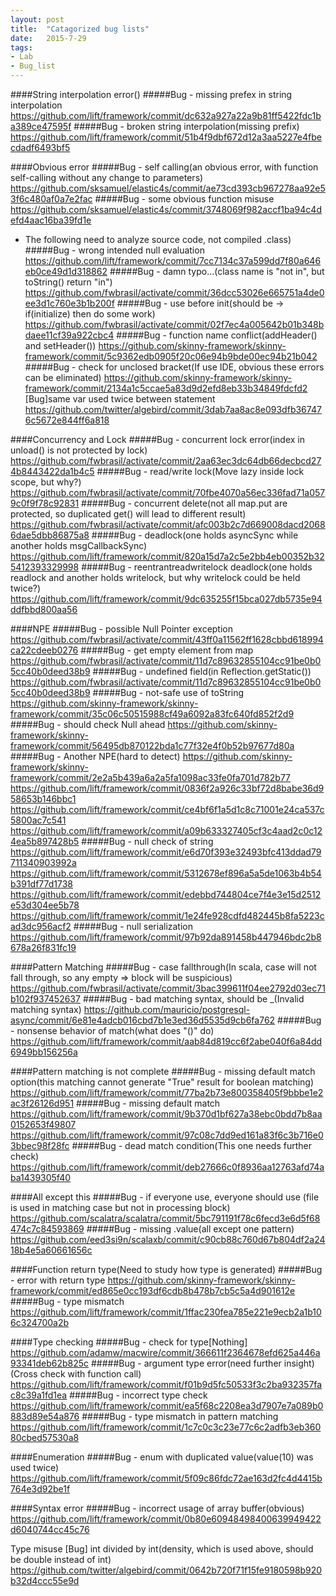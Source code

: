 ```yaml
---
layout: post
title:  "Catagorized bug lists"
date:   2015-7-29
tags:
- Lab
- Bug_list
---
```


####String interpolation error()
#####Bug - missing prefex in string interpolation
https://github.com/lift/framework/commit/dc632a927a22a9b81ff5422fdc1ba389ce47595f
#####Bug - broken string interpolation(missing prefix)
https://github.com/lift/framework/commit/51b4f9dbf672d12a3aa5227e4fbecdadf6493bf5



####Obvious error
#####Bug - self calling(an obvious error, with function self-calling without any change to parameters)
https://github.com/sksamuel/elastic4s/commit/ae73cd393cb967278aa92e53f6c480af0a7e2fac
#####Bug - some obvious function misuse
https://github.com/sksamuel/elastic4s/commit/3748069f982accf1ba94c4defd4aac16ba39fd1e
- The following need to analyze source code, not compiled .class)
#####Bug - wrong intended null evaluation
https://github.com/lift/framework/commit/7cc7134c37a599dd7f80a646eb0ce49d1d318862
#####Bug - damn typo...(class name is "not in", but toString() return "in")
https://github.com/fwbrasil/activate/commit/36dcc53026e665751a4de0ee3d1c760e3b1b200f
#####Bug - use before init(should be -> if(initialize) then do some work)
https://github.com/fwbrasil/activate/commit/02f7ec4a005642b01b348bdaee11cf39a922cbc4
#####Bug - function name conflict(addHeader() and setHeader())
https://github.com/skinny-framework/skinny-framework/commit/5c9362edb0905f20c06e94b9bde00ec94b21b042
#####Bug - check for unclosed bracket(If use IDE, obvious these errors can be eliminated)
https://github.com/skinny-framework/skinny-framework/commit/2134a1c5ccae5a83d9d2efd8eb33b34849fdcfd2
[Bug]same var used twice between statement
https://github.com/twitter/algebird/commit/3dab7aa8ac8e093dfb367476c5672e844ff6a818


####Concurrency and Lock
#####Bug - concurrent lock error(index in unload() is not protected by lock)
https://github.com/fwbrasil/activate/commit/2aa63ec3dc64db66decbcd274b8443422da1b4c5
#####Bug - read/write lock(Move lazy inside lock scope, but why?)
https://github.com/fwbrasil/activate/commit/70fbe4070a56ec336fad71a0579c0f9f78c92831
#####Bug - concurrent delete(not all map.put are protected, so duplicated get() will lead to different result)
https://github.com/fwbrasil/activate/commit/afc003b2c7d669008dacd20686dae5dbb86875a8
#####Bug - deadlock(one holds asyncSync while another holds msgCallbackSync)
https://github.com/lift/framework/commit/820a15d7a2c5e2bb4eb00352b325412393329998
#####Bug - reentrantreadwritelock deadlock(one holds readlock and another holds writelock, but why writelock could be held twice?)
https://github.com/lift/framework/commit/9dc635255f15bca027db5735e94ddfbbd800aa56



####NPE
#####Bug - possible Null Pointer exception
https://github.com/fwbrasil/activate/commit/43ff0a11562ff1628cbbd618994ca22cdeeb0276
#####Bug - get empty element from map
https://github.com/fwbrasil/activate/commit/11d7c89632855104cc91be0b05cc40b0deed38b9
#####Bug - undefined field(in Reflection.getStatic())
https://github.com/fwbrasil/activate/commit/11d7c89632855104cc91be0b05cc40b0deed38b9
#####Bug - not-safe use of toString
https://github.com/skinny-framework/skinny-framework/commit/35c06c50515988cf49a6092a83fc640fd852f2d9
#####Bug - should check Null ahead
https://github.com/skinny-framework/skinny-framework/commit/56495db870122bda1c77f32e4f0b52b97677d80a
#####Bug - Another NPE(hard to detect)
https://github.com/skinny-framework/skinny-framework/commit/2e2a5b439a6a2a5fa1098ac33fe0fa701d782b77
https://github.com/lift/framework/commit/0836f2a926c33bf72d8babe36d958653b146bbc1
https://github.com/lift/framework/commit/ce4bf6f1a5d1c8c71001e24ca537c5800ac7c541
https://github.com/lift/framework/commit/a09b633327405cf3c4aad2c0c124ea5b897428b5
#####Bug - null check of string
https://github.com/lift/framework/commit/e6d70f393e32493bfc413ddad79711340903992a
https://github.com/lift/framework/commit/5312678ef896a5a5de1063b4b54b391df77d1738
https://github.com/lift/framework/commit/edebbd744804ce7f4e3e15d2512e53d304ee5b78
https://github.com/lift/framework/commit/1e24fe928cdfd482445b8fa5223cad3dc956acf2
#####Bug - null serialization
https://github.com/lift/framework/commit/97b92da891458b447946bdc2b8678a26f831fc19



####Pattern Matching
#####Bug - case fallthrough(In scala, case will not fall through, so any empty => block will be suspicious)
https://github.com/fwbrasil/activate/commit/3bac399611f04ee2792d03ec71b102f937452637
#####Bug - bad matching syntax, should be _(Invalid matching syntax)
https://github.com/mauricio/postgresql-async/commit/6e81e4adcb016cbd7b1e3ed36d5535d9cb6fa762
#####Bug - nonsense behavior of match(what does "()" do)
https://github.com/lift/framework/commit/aab84d819cc6f2abe040f6a84dd6949bb156256a


####Pattern matching is not complete
#####Bug - missing default match option(this matching cannot generate "True" result for boolean matching)
https://github.com/lift/framework/commit/77ba2b73e800358405f9bbbe1e2ac3f26126d951
#####Bug - missing default match
https://github.com/lift/framework/commit/9b370d1bf627a38ebc0bdd7b8aa0152653f49807
https://github.com/lift/framework/commit/97c08c7dd9ed161a83f6c3b716e03bbec98f28fc
#####Bug - dead match condition(This one needs further check)
https://github.com/lift/framework/commit/deb27666c0f8936aa12763afd74aba1439305f40


####All except this
#####Bug - if everyone use, everyone should use (file is used in matching case but not in processing block)
https://github.com/scalatra/scalatra/commit/5bc791191f78c6fecd3e6d5f68474c7c84593869
#####Bug - missing .value(all except one pattern)
https://github.com/eed3si9n/scalaxb/commit/c90cb88c760d67b804df2a2418b4e5a60661656c



####Function return type(Need to study how type is generated)
#####Bug - error with return type
https://github.com/skinny-framework/skinny-framework/commit/ed865e0cc193df6cdb8b478b7cb5c5a4d901612e
#####Bug - type mismatch
https://github.com/lift/framework/commit/1ffac230fea785e221e9ecb2a1b106c324700a2b


####Type checking
#####Bug - check for type[Nothing]
https://github.com/adamw/macwire/commit/366611f2364678efd625a446a93341deb62b825c
#####Bug - argument type error(need further insight)(Cross check with function call)
https://github.com/lift/framework/commit/f01b9d5fc50533f3c2ba932357fac8c39a1fd1ea
#####Bug - incorrect type check
https://github.com/lift/framework/commit/ea5f68c2208ea3d7907e7a089b0883d89e54a876
#####Bug - type mismatch in pattern matching
https://github.com/lift/framework/commit/1c7c0c3c23e77c6c2adfb3eb36080cbed57530a8




####Enumeration
#####Bug - enum with duplicated value(value(10) was used twice)
https://github.com/lift/framework/commit/5f09c86fdc72ae163d2fc4d4415b764e3d92be1f

####Syntax error
#####Bug - incorrect usage of array buffer(obvious)
https://github.com/lift/framework/commit/0b80e60948498400639949422d6040744cc45c76

Type misuse
[Bug] int divided by int(density, which is used above, should be double instead of int)
https://github.com/twitter/algebird/commit/0642b720f71f15fe9180598b920b32d4ccc55e9d